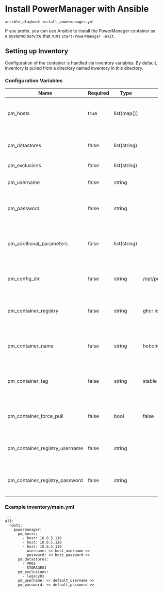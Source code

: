 # Install PowerManager with Ansible

`ansible_playbook install_powermanager.yml`

If you prefer, you can use Ansible to install the PowerManager container as a systemd service that runs `Start-PowerManager -Wait`.

## Setting up Inventory
Configuration of the container is handled via inventory variables.  By default, inventory is pulled from a directory named inventory in this directory.

### Configuration Variables
| Name                           | Required | Type         | Default | Description | More info |
|--------------------------------|----------|--------------|---------|-------------|-----------|
| pm_hosts                       | true     | list(map())  |         | List of maps with keys `host` (required), `username`, `password`. | [PMHost](../Hobo.PowerManager/CONFIG.md#pmhost), [Credential](../Hobo.PowerManager/CONFIG.md#credential) |
| pm_datastores                  | false    | list(string) |         | Datastores that must be available before continuing | [Datastore](../Hobo.PowerManager/CONFIG.md#datastore) |
| pm_exclusions                  | false    | list(string) |         | VMs to ignore | [Exclusion](../Hobo.PowerManager/CONFIG.md#exclusion) |
| pm_username                    | false    | string       |         | Username to use by default to connect to VMWare hosts | [Credential](../Hobo.PowerManager/CONFIG.md#credential) |
| pm_password                    | false    | string       |         | Password to use by default to connect to VMWare hosts | [Credential](../Hobo.PowerManager/CONFIG.md#credential) |
| pm_additional_parameters       | false    | list(string) |         | Any additional command-line parameters to pass to the Start-PowerManager cmdlet | [Script Behavior](../Hobo.PowerManager/CONFIG.md#script-behavior) |
| pm_config_dir                  | false    | string       | /opt/powermanager | Destination directory for powermanager config files | |
| pm_container_registry          | false    | string       | ghcr.io | The container registry from which to pull the powermanager container | |
| pm_container_name              | false    | string       | hobointhecorner/hobo.powermanager | The name of the powermanager container to pull | |
| pm_container_tag               | false    | string       | stable  | The tag of the container to pull. Can be `latest`, `stable`, or any tagged version | |
| pm_container_force_pull        | false    | bool         | false   | Always pull the container image and restart the service | |
| pm_container_registry_username | false    | string       |         | The username with which to authenticate to the container registry | |
| pm_container_registry_password | false    | string       |         | The password with which to authenticate to the container registry | |

### Example inventory/main.yml
```
---
all:
  hosts:
    powermanager:
      pm_hosts:
        - host: 10.0.5.110
        - host: 10.0.5.120
        - host: 10.0.5.130
          username: << host_username >>
          password: << host_password >>
      pm_datastores:
        - VM01
        - STORAGE01
      pm_exclusions:
        - legacy01
      pm_username: << default_username >>
      pm_password: << default_password >>
```
